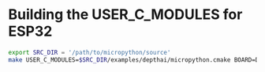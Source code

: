 # Building the USER_C_MODULES for ESP32

```bash
export SRC_DIR = '/path/to/micropython/source'
make USER_C_MODULES=$SRC_DIR/examples/depthai/micropython.cmake BOARD=DEPTH_AI
```
